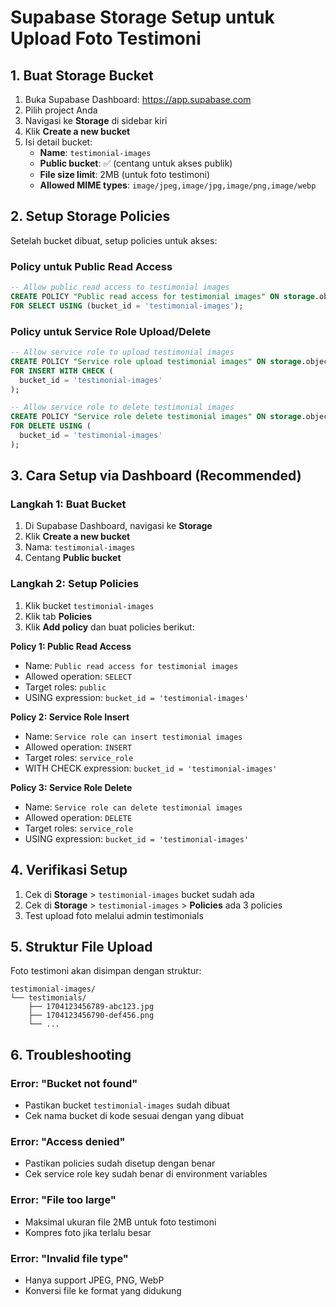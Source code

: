 # Supabase Storage Setup untuk Upload Foto Testimoni

## 1. Buat Storage Bucket

1. Buka Supabase Dashboard: https://app.supabase.com
2. Pilih project Anda
3. Navigasi ke **Storage** di sidebar kiri
4. Klik **Create a new bucket**
5. Isi detail bucket:
   - **Name**: `testimonial-images`
   - **Public bucket**: ✅ (centang untuk akses publik)
   - **File size limit**: 2MB (untuk foto testimoni)
   - **Allowed MIME types**: `image/jpeg,image/jpg,image/png,image/webp`

## 2. Setup Storage Policies

Setelah bucket dibuat, setup policies untuk akses:

### Policy untuk Public Read Access
```sql
-- Allow public read access to testimonial images
CREATE POLICY "Public read access for testimonial images" ON storage.objects
FOR SELECT USING (bucket_id = 'testimonial-images');
```

### Policy untuk Service Role Upload/Delete
```sql
-- Allow service role to upload testimonial images
CREATE POLICY "Service role upload testimonial images" ON storage.objects
FOR INSERT WITH CHECK (
  bucket_id = 'testimonial-images'
);

-- Allow service role to delete testimonial images
CREATE POLICY "Service role delete testimonial images" ON storage.objects
FOR DELETE USING (
  bucket_id = 'testimonial-images'
);
```

## 3. Cara Setup via Dashboard (Recommended)

### Langkah 1: Buat Bucket
1. Di Supabase Dashboard, navigasi ke **Storage**
2. Klik **Create a new bucket**
3. Nama: `testimonial-images`
4. Centang **Public bucket**

### Langkah 2: Setup Policies
1. Klik bucket `testimonial-images`
2. Klik tab **Policies**
3. Klik **Add policy** dan buat policies berikut:

**Policy 1: Public Read Access**
- Name: `Public read access for testimonial images`
- Allowed operation: `SELECT`
- Target roles: `public`
- USING expression: `bucket_id = 'testimonial-images'`

**Policy 2: Service Role Insert**
- Name: `Service role can insert testimonial images`
- Allowed operation: `INSERT`
- Target roles: `service_role`
- WITH CHECK expression: `bucket_id = 'testimonial-images'`

**Policy 3: Service Role Delete**
- Name: `Service role can delete testimonial images`
- Allowed operation: `DELETE`
- Target roles: `service_role`
- USING expression: `bucket_id = 'testimonial-images'`

## 4. Verifikasi Setup

1. Cek di **Storage** > `testimonial-images` bucket sudah ada
2. Cek di **Storage** > `testimonial-images` > **Policies** ada 3 policies
3. Test upload foto melalui admin testimonials

## 5. Struktur File Upload

Foto testimoni akan disimpan dengan struktur:
```
testimonial-images/
└── testimonials/
    ├── 1704123456789-abc123.jpg
    ├── 1704123456790-def456.png
    └── ...
```

## 6. Troubleshooting

### Error: "Bucket not found"
- Pastikan bucket `testimonial-images` sudah dibuat
- Cek nama bucket di kode sesuai dengan yang dibuat

### Error: "Access denied"
- Pastikan policies sudah disetup dengan benar
- Cek service role key sudah benar di environment variables

### Error: "File too large"
- Maksimal ukuran file 2MB untuk foto testimoni
- Kompres foto jika terlalu besar

### Error: "Invalid file type"
- Hanya support JPEG, PNG, WebP
- Konversi file ke format yang didukung
